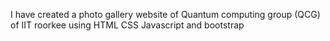 I have created a photo gallery website of Quantum computing group (QCG) of IIT roorkee using HTML CSS Javascript and bootstrap
